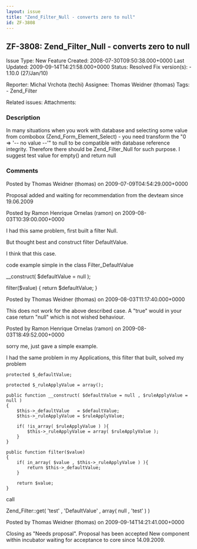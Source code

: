 ```yaml
---
layout: issue
title: "Zend_Filter_Null - converts zero to null"
id: ZF-3808
---
```


ZF-3808: Zend\_Filter\_Null - converts zero to null
---------------------------------------------------

 Issue Type: New Feature Created: 2008-07-30T09:50:38.000+0000 Last Updated: 2009-09-14T14:21:58.000+0000 Status: Resolved Fix version(s): - 1.10.0 (27/Jan/10)
 
 Reporter:  Michal Vrchota (techi)  Assignee:  Thomas Weidner (thomas)  Tags: - Zend\_Filter
 
 Related issues: 
 Attachments: 
### Description

In many situations when you work with database and selecting some value from combobox (Zend\_Form\_Element\_Select) - you need transform the "0 => '-- no value --'" to null to be compatible with database reference integrity. Therefore there should be Zend\_Filter\_Null for such purpose. I suggest test value for empty() and return null

 

 

### Comments

Posted by Thomas Weidner (thomas) on 2009-07-09T04:54:29.000+0000

Proposal added and waiting for recommendation from the devteam since 19.06.2009

 

 

Posted by Ramon Henrique Ornelas (ramon) on 2009-08-03T10:39:00.000+0000

I had this same problem, first built a filter Null.

But thought best and construct filter DefaultValue.

I think that this case.

code example simple in the class Filter\_DefaultValue

\_\_construct( $defaultValue = null );

filter($value) { return $defaultValue; }

 

 

Posted by Thomas Weidner (thomas) on 2009-08-03T11:17:40.000+0000

This does not work for the above described case. A "true" would in your case return "null" which is not wished behaviour.

 

 

Posted by Ramon Henrique Ornelas (ramon) on 2009-08-03T18:49:52.000+0000

sorry me, just gave a simple example.

I had the same problem in my Applications, this filter that built, solved my problem

 
    protected $_defaultValue;
    
    protected $_ruleApplyValue = array();
    
    public function __construct( $defaultValue = null , $ruleApplyValue = null )
    {
        $this->_defaultValue   = $defaultValue;
        $this->_ruleApplyValue = $ruleApplyValue;
    
        if( !is_array( $ruleApplyValue ) ){
            $this->_ruleApplyValue = array( $ruleApplyValue );
        }
    }
    
    public function filter($value)
    {
        if( in_array( $value , $this->_ruleApplyValue ) ){
            return $this->_defaultValue;
        }
    
        return $value;
    }


call

Zend\_Filter::get( 'test' , 'DefaultValue' , array( null , 'test' ) )

 

 

Posted by Thomas Weidner (thomas) on 2009-09-14T14:21:41.000+0000

Closing as "Needs proposal". Proposal has been accepted New component within incubator waiting for acceptance to core since 14.09.2009.

 

 